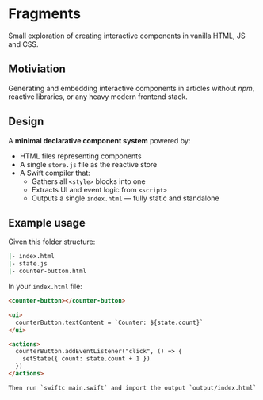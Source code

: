 # Fragments

Small exploration of creating interactive components in vanilla HTML, JS and CSS.

## Motiviation

Generating and embedding interactive components in articles without *npm*, reactive libraries, or any heavy modern frontend stack.

## Design

A **minimal declarative component system** powered by:

- HTML files representing components
- A single `store.js` file as the reactive store
- A Swift compiler that:
  - Gathers all `<style>` blocks into one
  - Extracts UI and event logic from `<script>`
  - Outputs a single `index.html` — fully static and standalone

## Example usage

Given this folder structure:

```bash
|- index.html
|- state.js
|- counter-button.html
```

In your `index.html` file:

```html
<counter-button></counter-button>

<ui>
  counterButton.textContent = `Counter: ${state.count}`
</ui>

<actions>
  counterButton.addEventListener("click", () => {
    setState({ count: state.count + 1 })
  })
</actions>

Then run `swiftc main.swift` and import the output `output/index.html` into your article (with an iframe or an embedding system)
